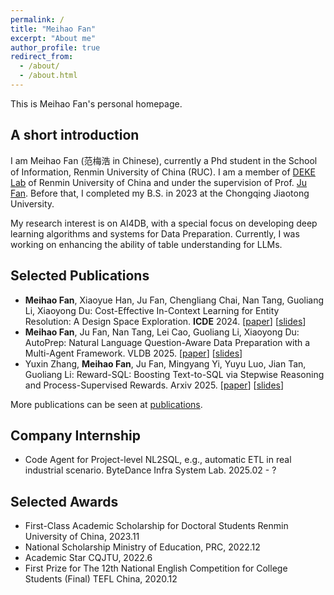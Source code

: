 ```yaml
---
permalink: /
title: "Meihao Fan"
excerpt: "About me"
author_profile: true
redirect_from: 
  - /about/
  - /about.html
---
```


This is Meihao Fan's personal homepage.

## A short introduction

I am Meihao Fan (范梅浩 in Chinese), currently a Phd student in the School of Information, Renmin University of China (RUC). I am a member of [DEKE Lab](http://deke.ruc.edu.cn/)  of Renmin University of China and under the supervision of Prof. [Ju Fan](http://iir.ruc.edu.cn/~fanj/). Before that, I completed my B.S. in 2023 at the Chongqing Jiaotong University.

My research interest is on AI4DB, with a special focus on developing deep learning algorithms and systems for Data Preparation. Currently, I was working on enhancing the ability of table understanding for LLMs.

## Selected Publications

- **Meihao Fan**, Xiaoyue Han, Ju Fan, Chengliang Chai, Nan Tang, Guoliang Li, Xiaoyong Du:
  Cost-Effective In-Context Learning for Entity Resolution: A Design Space Exploration.
  **ICDE** 2024. [[paper](/files/BatchER-ICDE2024.pdf)] [[slides](/files/BatchER-slides.pptx)]
- **Meihao Fan**, Ju Fan, Nan Tang, Lei Cao, Guoliang Li, Xiaoyong Du:
  AutoPrep: Natural Language Question-Aware Data Preparation with a Multi-Agent Framework.
  VLDB 2025. [[paper](/files/AutoPrep.pdf)] [[slides](/files/AutoPrep-slides.pptx)]
- Yuxin Zhang, **Meihao Fan**, Ju Fan, Mingyang Yi, Yuyu Luo, Jian Tan, Guoliang Li:
  Reward-SQL: Boosting Text-to-SQL via Stepwise Reasoning and Process-Supervised Rewards.
  Arxiv 2025. [[paper](/files/RewardSQL.pdf)] [[slides](/files/RewardSQL-slides.pptx)]

More publications can be seen at [publications](https://fmh1art.github.io/publications/).

## Company Internship

- Code Agent for Project-level NL2SQL, e.g., automatic ETL in real industrial scenario. ByteDance Infra System Lab. 2025.02 - ?

## Selected Awards

- First-Class Academic Scholarship for Doctoral Students
  Renmin University of China, 2023.11
- National Scholarship
  Ministry of Education, PRC, 2022.12
- Academic Star
  CQJTU, 2022.6
- First Prize for The 12th National English Competition for College Students (Final)
  TEFL China, 2020.12
